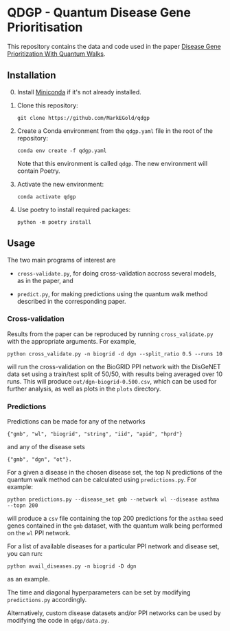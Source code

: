 # QDGP - Quantum Disease Gene Prioritisation

This repository contains the data and code used in the paper [Disease Gene Prioritization With Quantum Walks](https://arxiv.org/abs/2311.05486). 

## Installation
0. Install [Miniconda](https://docs.anaconda.com/free/miniconda/) if it's not already installed.

1. Clone this repository:
   ```
   git clone https://github.com/MarkEGold/qdgp
   ```
2. Create a Conda environment from the `qdgp.yaml` file in the root of the repository:
   ```
   conda env create -f qdgp.yaml
   ```
   Note that this environment is called `qdgp`. The new environment will
   contain Poetry.

3. Activate the new environment:
   ```
   conda activate qdgp
   ```
4. Use poetry to install required packages:
   ```
   python -m poetry install
   ```

## Usage

The two main programs of interest are 

- `cross-validate.py`, for doing cross-validation accross several models, as in the paper, and
	
- `predict.py`, for making predictions using the quantum walk method described in the corresponding paper.

### Cross-validation

Results from the paper can be reproduced by running `cross_validate.py` with the appropriate arguments. For example,

```
python cross_validate.py -n biogrid -d dgn --split_ratio 0.5 --runs 10
```

will run the cross-validation on the BioGRID PPI network with the DisGeNET data set using a train/test split of 50/50, with results being averaged over 10 runs. This will produce `out/dgn-biogrid-0.500.csv`, which can be used for further analysis, as well as plots in the `plots` directory.

### Predictions

Predictions can be made for any of the networks 

```
{"gmb", "wl", "biogrid", "string", "iid", "apid", "hprd"}
```

and any of the disease sets 

```
{"gmb", "dgn", "ot"}.
```

For a given a disease in the chosen disease set, the top N predictions of the quantum walk method can be calculated using `predictions.py`. For example:

```
python predictions.py --disease_set gmb --network wl --disease asthma --topn 200
```

will produce a `csv` file containing the top 200 predictions for the `asthma` seed genes contained in the `gmb` dataset, with the quantum walk being performed on the `wl` PPI network.

For a list of available diseases for a particular PPI network and disease set, you can run:

```
python avail_diseases.py -n biogrid -D dgn
```

as an example.

The time and diagonal hyperparameters can be set by modifying `predictions.py` accordingly.

Alternatively, custom disease datasets and/or PPI networks can be used by modifying the code in `qdgp/data.py`.
